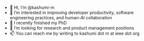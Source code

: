 - 👋 Hi, I’m @kashumi-m
- 👀 I’m interested in improving developer productivity, software engineering practices, and human-AI collaboration
- 🌱 I recently finished my PhD
- 💞️ I’m looking for research and product management positions
- 📫 You can reach me by writing to kashumi dot m at ieee dot org

<!---
kashumi-m/kashumi-m is a ✨ special ✨ repository because its `README.md` (this file) appears on your GitHub profile.
You can click the Preview link to take a look at your changes.
--->
